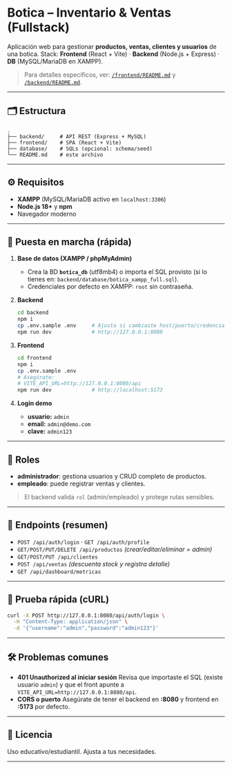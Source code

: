 # Botica – Inventario & Ventas (Fullstack)

Aplicación web para gestionar **productos, ventas, clientes y usuarios** de una botica.
Stack: **Frontend** (React + Vite) · **Backend** (Node.js + Express) · **DB** (MySQL/MariaDB en XAMPP).

> Para detalles específicos, ver: [`/frontend/README.md`](./frontend/README.md) y [`/backend/README.md`](./backend/README.md).

---

## 🗂 Estructura

```
.
├── backend/     # API REST (Express + MySQL)
├── frontend/    # SPA (React + Vite)
├── database/    # SQLs (opcional: schema/seed)
└── README.md    # este archivo
```

---

## ⚙️ Requisitos

* **XAMPP** (MySQL/MariaDB activo en `localhost:3306`)
* **Node.js 18+** y **npm**
* Navegador moderno

---

## 🚀 Puesta en marcha (rápida)

1. **Base de datos (XAMPP / phpMyAdmin)**

   * Crea la BD **`botica_db`** (utf8mb4) o importa el SQL provisto (si lo tienes en: `backend/database/botica_xampp_full.sql`).
   * Credenciales por defecto en XAMPP: `root` sin contraseña.

2. **Backend**

   ```bash
   cd backend
   npm i
   cp .env.sample .env     # Ajusta si cambiaste host/puerto/credenciales
   npm run dev             # http://127.0.0.1:8080
   ```

3. **Frontend**

   ```bash
   cd frontend
   npm i
   cp .env.sample .env
   # Asegúrate:
   # VITE_API_URL=http://127.0.0.1:8080/api
   npm run dev             # http://localhost:5173
   ```

4. **Login demo**

   * **usuario:** `admin`
   * **email:** `admin@demo.com`
   * **clave:** `admin123`

---

## 👤 Roles

* **administrador**: gestiona usuarios y CRUD completo de productos.
* **empleado**: puede registrar ventas y clientes.

> El backend valida `rol` (admin/empleado) y protege rutas sensibles.

---

## 🔌 Endpoints (resumen)

* `POST /api/auth/login` · `GET /api/auth/profile`
* `GET/POST/PUT/DELETE /api/productos` *(crear/editar/eliminar = admin)*
* `GET/POST/PUT /api/clientes`
* `POST /api/ventas` *(descuenta stock y registra detalle)*
* `GET /api/dashboard/metricas`

---

## 🧪 Prueba rápida (cURL)

```bash
curl -X POST http://127.0.0.1:8080/api/auth/login \
  -H "Content-Type: application/json" \
  -d '{"username":"admin","password":"admin123"}'
```

---

## 🛠️ Problemas comunes

* **401 Unauthorized al iniciar sesión**
  Revisa que importaste el SQL (existe usuario `admin`) y que el front apunte a
  `VITE_API_URL=http://127.0.0.1:8080/api`.
* **CORS o puerto**
  Asegúrate de tener el backend en **:8080** y frontend en **:5173** por defecto.

---

## 📄 Licencia

Uso educativo/estudiantil. Ajusta a tus necesidades.

---
